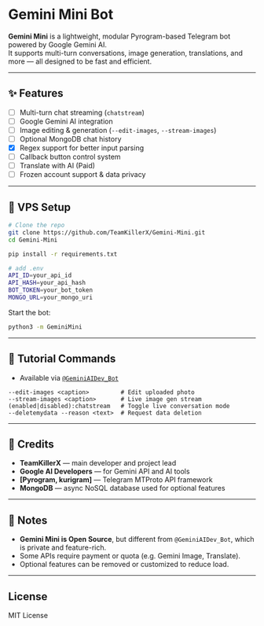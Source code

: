 # Gemini Mini Bot

**Gemini Mini** is a lightweight, modular Pyrogram-based Telegram bot powered by Google Gemini AI.  
It supports multi-turn conversations, image generation, translations, and more — all designed to be fast and efficient.

---

## ✨ Features

- [ ] Multi-turn chat streaming (`chatstream`)
- [ ] Google Gemini AI integration
- [ ] Image editing & generation (`--edit-images`, `--stream-images`)
- [ ] Optional MongoDB chat history
- [x] Regex support for better input parsing
- [ ] Callback button control system
- [ ] Translate with AI (Paid)
- [ ] Frozen account support & data privacy

---

## 🚀 VPS Setup

```bash
# Clone the repo
git clone https://github.com/TeamKillerX/Gemini-Mini.git
cd Gemini-Mini

pip install -r requirements.txt

# add .env
API_ID=your_api_id
API_HASH=your_api_hash
BOT_TOKEN=your_bot_token
MONGO_URL=your_mongo_uri
````

Start the bot:

```bash
python3 -m GeminiMini
```

---

## 🧠 Tutorial Commands

- Available via [`@GeminiAIDev_Bot`](https://t.me/GeminiAIDev_Bot)

```text
--edit-images <caption>         # Edit uploaded photo
--stream-images <caption>       # Live image gen stream
(enabled|disabled):chatstream   # Toggle live conversation mode
--deletemydata --reason <text>  # Request data deletion
```

---

## 🤝 Credits

* **TeamKillerX** — main developer and project lead
* **Google AI Developers** — for Gemini API and AI tools
* **[Pyrogram, kurigram]** — Telegram MTProto API framework
* **MongoDB** — async NoSQL database used for optional features

---

## 📌 Notes

* **Gemini Mini is Open Source**, but different from `@GeminiAIDev_Bot`, which is private and feature-rich.
* Some APIs require payment or quota (e.g. Gemini Image, Translate).
* Optional features can be removed or customized to reduce load.

---

## License

MIT License
